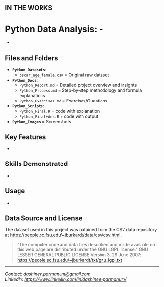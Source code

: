 ## IN THE WORKS

# Python Data Analysis: -

-

## Files and Folders
- **`Python_Datasets`**:
  - `oscar_age_female.csv` = Original raw dataset
- **`Python_Docs`**:
  - `Python_Report.md` = Detailed project overview and insights
  - `Python_Process.md` = Step-by-step methodology and formula explanations
  - `Python_Exercises.md` = Exercises/Questions
- **`Python_Scripts`**:
  - `Python_Final.R` = code with explanation
  - `Python_Final+Ans.R` = code with output
- **`Python_Images`** = Screenshots

## Key Features
- 

## Skills Demonstrated
- 

## Usage
-

## Data Source and License
The dataset used in this project was obtained from the CSV data repository at https://people.sc.fsu.edu/~jburkardt/data/csv/csv.html.
> "The computer code and data files described and made available on this web page are distributed under the GNU LGPL license."
GNU LESSER GENERAL PUBLIC LICENSE Version 3, 29 June 2007: https://people.sc.fsu.edu/~jburkardt/txt/gnu_lgpl.txt

---
*Contact: dashinee.parmanum@gmail.com*  
*LinkedIn: https://www.linkedin.com/in/dashinee-parmanum/*
